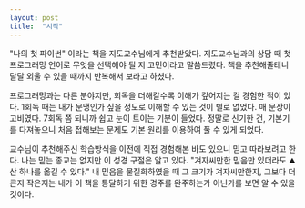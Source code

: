 ```yaml
---
layout: post
title:  "시작"
---
```


"나의 첫 파이썬" 이라는 책을 지도교수님에게 추천받았다.
지도교수님과의 상담 때 
첫 프로그래밍 언어로 무엇을 선택해야 될 지 고민이라고 말씀드렸다.
책을 추천해줄테니 달달 외울 수 있을 때까지 반복해서 보라고 하셨다.

프로그래밍과는 다른 분야지만, 회독을 더해갈수록 이해가 깊어지는 걸 경험한 적이 있다.
1회독 때는 내가 문맹인가 싶을 정도로 이해할 수 있는 것이 별로 없었다. 
매 문장이 고비였다. 
7회독 쯤 되니까 쉽고 눈이 트이는 기분이 들었다.
정말로 신기한 건, 기본기를 다져놓으니 처음 접해보는 문제도 기본 원리를 이용하여 풀 수 있게 되었다.

교수님이 추천해주신 학습방식을 이전에 직접 경험해본 바도 있으니 믿고 따라보려고 한다. 
나는 믿는 종교는 없지만 이 성경 구절은 알고 있다.
"겨자씨만한 믿음만 있더라도 ⛰ 산 하나를 옮길 수 있다."
내 믿음을 물질화하였을 때 그 크기가 겨자씨만한지, 그보다 더 큰지 작은지는
내가 이 책을 통달하기 위한 경주를 완주하는가 아닌가를 보면 알 수 있을 것이다.

